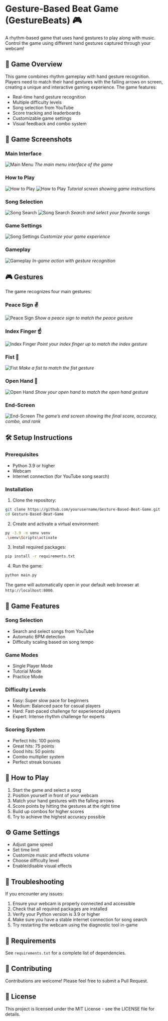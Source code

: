 # Gesture-Based Beat Game (GestureBeats) 🎮

A rhythm-based game that uses hand gestures to play along with music. Control the game using different hand gestures captured through your webcam!

## 🎯 Game Overview

This game combines rhythm gameplay with hand gesture recognition. Players need to match their hand gestures with the falling arrows on screen, creating a unique and interactive gaming experience. The game features:

- Real-time hand gesture recognition
- Multiple difficulty levels
- Song selection from YouTube
- Score tracking and leaderboards
- Customizable game settings
- Visual feedback and combo system

## 📸 Game Screenshots

### Main Interface
![Main Menu](images/main-menu.png)
*The main menu interface of the game*

### How to Play
![How to Play](images/how-to-play.png)
![How to Play](images/how-to-play2.png)
*Tutorial screen showing game instructions*

### Song Selection
![Song Search](images/song-search.png)
![Song Search](images/song-search2.png)
*Search and select your favorite songs*

### Game Settings
![Song Settings](images/song-settings.png)
*Customize your game experience*

### Gameplay
![Gameplay](images/gameplay.png)
*In-game action with gesture recognition*

## 🎮 Gestures

The game recognizes four main gestures:

### Peace Sign ✌️
![Peace Sign](images/gesture-peace.png)
*Show a peace sign to match the peace gesture*

### Index Finger ☝️
![Index Finger](images/gesture-index.png)
*Point your index finger up to match the index gesture*

### Fist 👊
![Fist](images/gesture-fist.png)
*Make a fist to match the fist gesture*

### Open Hand 🤟
![Open Hand](images/gesture-open-hand.png)
*Show your open hand to match the open hand gesture*

### End-Screen
![End-Screen](images/end-screen.png)
*The game’s end screen showing the final score, accuracy, combo, and rank*

## 🛠️ Setup Instructions

### Prerequisites
- Python 3.9 or higher
- Webcam
- Internet connection (for YouTube song search)

### Installation

1. Clone the repository:
```bash
git clone https://github.com/yourusername/Gesture-Based-Beat-Game.git
cd Gesture-Based-Beat-Game
```

2. Create and activate a virtual environment:
```bash
py -3.9 -m venv venv
.\venv\Scripts\activate
```

3. Install required packages:
```bash
pip install -r requirements.txt
```

4. Run the game:
```bash
python main.py
```

The game will automatically open in your default web browser at `http://localhost:8000`.

## 🎵 Game Features

### Song Selection
- Search and select songs from YouTube
- Automatic BPM detection
- Difficulty scaling based on song tempo

### Game Modes
- Single Player Mode
- Tutorial Mode
- Practice Mode

### Difficulty Levels
- Easy: Super slow pace for beginners
- Medium: Balanced pace for casual players
- Hard: Fast-paced challenge for experienced players
- Expert: Intense rhythm challenge for experts

### Scoring System
- Perfect hits: 100 points
- Great hits: 75 points
- Good hits: 50 points
- Combo multiplier system
- Perfect streak bonuses

## 🎯 How to Play

1. Start the game and select a song
2. Position yourself in front of your webcam
3. Match your hand gestures with the falling arrows
4. Score points by hitting the gestures at the right time
5. Build up combos for higher scores
6. Try to achieve the highest accuracy possible

## ⚙️ Game Settings

- Adjust game speed
- Set time limit
- Customize music and effects volume
- Choose difficulty level
- Enable/disable visual effects

## 🐛 Troubleshooting

If you encounter any issues:

1. Ensure your webcam is properly connected and accessible
2. Check that all required packages are installed
3. Verify your Python version is 3.9 or higher
4. Make sure you have a stable internet connection for song search
5. Try restarting the webcam using the diagnostic tool in-game

## 📝 Requirements

See `requirements.txt` for a complete list of dependencies.

## 🤝 Contributing

Contributions are welcome! Please feel free to submit a Pull Request.

## 📄 License

This project is licensed under the MIT License - see the LICENSE file for details. 